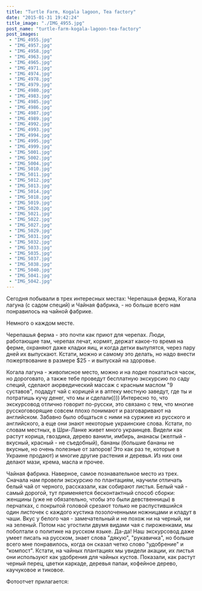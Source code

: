 ```yaml
---
title: "Turtle Farm, Kogala lagoon, Tea factory"
date: "2015-01-31 19:42:24"
title_image: "./IMG_4955.jpg"
post_name: "turtle-farm-kogala-lagoon-tea-factory"
post_images: 
 - "IMG_4955.jpg"
 - "IMG_4957.jpg"
 - "IMG_4958.jpg"
 - "IMG_4963.jpg"
 - "IMG_4965.jpg"
 - "IMG_4971.jpg"
 - "IMG_4974.jpg"
 - "IMG_4978.jpg"
 - "IMG_4979.jpg"
 - "IMG_4980.jpg"
 - "IMG_4983.jpg"
 - "IMG_4985.jpg"
 - "IMG_4986.jpg"
 - "IMG_4987.jpg"
 - "IMG_4989.jpg"
 - "IMG_4992.jpg"
 - "IMG_4993.jpg"
 - "IMG_4994.jpg"
 - "IMG_4995.jpg"
 - "IMG_4999.jpg"
 - "IMG_5001.jpg"
 - "IMG_5002.jpg"
 - "IMG_5004.jpg"
 - "IMG_5010.jpg"
 - "IMG_5011.jpg"
 - "IMG_5012.jpg"
 - "IMG_5013.jpg"
 - "IMG_5014.jpg"
 - "IMG_5018.jpg"
 - "IMG_5019.jpg"
 - "IMG_5020.jpg"
 - "IMG_5021.jpg"
 - "IMG_5022.jpg"
 - "IMG_5027.jpg"
 - "IMG_5029.jpg"
 - "IMG_5031.jpg"
 - "IMG_5032.jpg"
 - "IMG_5033.jpg"
 - "IMG_5035.jpg"
 - "IMG_5037.jpg"
 - "IMG_5038.jpg"
 - "IMG_5040.jpg"
 - "IMG_5041.jpg"
 - "IMG_5042.jpg"
---
```


Сегодня побывали в трех интересных местах: Черепашья ферма, Когала лагуна (с садом специй) и Чайная фабрика, - но больше всего нам понравилось на чайной фабрике. 

Немного о каждом месте.

Черепашья ферма - это почти как приют для черепах. Люди, работающие там, черепах лечат, кормят, держат какое-то время на ферме, охраняют даже кладки яиц, и когда детки вылупятся, через пару дней их выпускают. Кстати, можно и самому это делать, но надо внести пожертвование в размере $25 - и выпускай на здоровье.

Когала лагуна - живописное место, можно и на лодке покататься часок, но дороговато, а также тебе проведут бесплатную экскурсию по саду специй, сделают аюрведический массаж с красным маслом "9 суставов", подадут чай с корицей и в аптеку местную заведут, где ты и потратишь кучу денег, что мы и сделали)))) Интересно то, что экскурсовод отлично говорит по-русски, это связано с тем, что многие русскоговорящие совсем плохо понимают и разговаривают на английском. Забавно было общаться с ними на суржике из русского и английского, а еще они знают некоторые украинские слова. Кстати, по словам местных, в Шри-Ланке живет много украинцев. Видели как растут корица, гвоздика, дерево ванили, имбирь, ананасы (желтый - вкусный, красный - не съедобный), бананы (большие бананы не вкусные, но очень полезные от запоров! Это как раз те, которые в Украине продают) и многие другие растения и деревья. Из них они делают мази, крема, масла и прочее.

Чайная фабрика. Наверное, самое познавательное место из трех. Сначала нам провели экскурсию по плантациям, научили отличать белый чай от черного, рассказали, как собирают листья. Белый чай - самый дорогой, тут применяется бесконтактный способ сборки: женщины (уже не обязательно, чтобы это были девственницы) в перчатках, с покрытой головой срезают только не распустившийся один листочек с каждого кустика позолоченными ножницами и кладут в чаши. Вкус у белого чая - замечательный и не похож ни на черный, ни на зеленый. Потом нас угостили двумя видами чая с пироженками, мы поболтали о политике на русском языке. Да-да! Наш экскурсовод даже умеет писать на русском, знает слова "дякую", "рукавичка", но больше всего мне понравилось, когда он сказал четко слово "удобрение" и "компост". Кстати, на чайных плантациях мы увидели акации, их листья они используют как удобрения для чайных кустов. Показали, как растут черный перец, цветки каркаде, деревья папаи, кофейное дерево, каучуковое и тиковое.

Фотоотчет прилагается:
